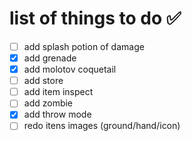 # list of things to do ✅

- [ ] add splash potion of damage
- [X] add grenade
- [X] add molotov coquetail
- [ ] add store
- [ ] add item inspect
- [ ] add zombie
- [X] add throw mode
- [ ] redo itens images (ground/hand/icon)